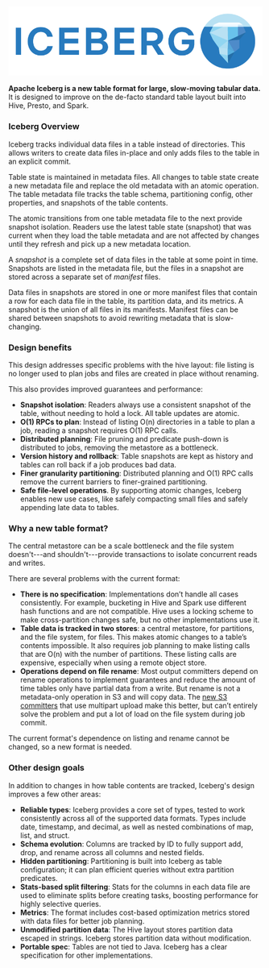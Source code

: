 ![](img/Iceberg-logo.png)


**Apache Iceberg is a new table format for large, slow-moving tabular data.** It is designed to improve on the de-facto standard table layout built into Hive, Presto, and Spark.


### Iceberg Overview

Iceberg tracks individual data files in a table instead of directories. This allows writers to create data files in-place and only adds files to the table in an explicit commit.

Table state is maintained in metadata files. All changes to table state create a new metadata file and replace the old metadata with an atomic operation. The table metadata file tracks the table schema, partitioning config, other properties, and snapshots of the table contents.

The atomic transitions from one table metadata file to the next provide snapshot isolation. Readers use the latest table state (snapshot) that was current when they load the table metadata and are not affected by changes until they refresh and pick up a new metadata location.

A *snapshot* is a complete set of data files in the table at some point in time. Snapshots are listed in the metadata file, but the files in a snapshot are stored across a separate set of *manifest* files.

Data files in snapshots are stored in one or more manifest files that contain a row for each data file in the table, its partition data, and its metrics. A snapshot is the union of all files in its manifests. Manifest files can be shared between snapshots to avoid rewriting metadata that is slow-changing.


### Design benefits

This design addresses specific problems with the hive layout: file listing is no longer used to plan jobs and files are created in place without renaming.

This also provides improved guarantees and performance:

* **Snapshot isolation**: Readers always use a consistent snapshot of the table, without needing to hold a lock. All table updates are atomic.
* **O(1) RPCs to plan**: Instead of listing O(n) directories in a table to plan a job, reading a snapshot requires O(1) RPC calls.
* **Distributed planning**: File pruning and predicate push-down is distributed to jobs, removing the metastore as a bottleneck.
* **Version history and rollback**: Table snapshots are kept as history and tables can roll back if a job produces bad data.
* **Finer granularity partitioning**: Distributed planning and O(1) RPC calls remove the current barriers to finer-grained partitioning.
* **Safe file-level operations**. By supporting atomic changes, Iceberg enables new use cases, like safely compacting small files and safely appending late data to tables.


### Why a new table format?

The central metastore can be a scale bottleneck and the file system doesn't---and shouldn't---provide transactions to isolate concurrent reads and writes.

There are several problems with the current format:

* **There is no specification**: Implementations don’t handle all cases consistently. For example, bucketing in Hive and Spark use different hash functions and are not compatible. Hive uses a locking scheme to make cross-partition changes safe, but no other implementations use it.
* **Table data is tracked in two stores**: a central metastore, for partitions, and the file system, for files. This makes atomic changes to a table’s contents impossible. It also requires job planning to make listing calls that are O(n) with the number of partitions. These listing calls are expensive, especially when using a remote object store.
* **Operations depend on file rename**: Most output committers depend on rename operations to implement guarantees and reduce the amount of time tables only have partial data from a write. But rename is not a metadata-only operation in S3 and will copy data. The [new S3 committers][HADOOP-13786] that use multipart upload make this better, but can’t entirely solve the problem and put a lot of load on the file system during job commit.

The current format's dependence on listing and rename cannot be changed, so a new format is needed.

[HADOOP-13786]: https://issues.apache.org/jira/browse/HADOOP-13786


### Other design goals

In addition to changes in how table contents are tracked, Iceberg's design improves a few other areas:

* **Reliable types**: Iceberg provides a core set of types, tested to work consistently across all of the supported data formats. Types include date, timestamp, and decimal, as well as nested combinations of map, list, and struct.
* **Schema evolution**: Columns are tracked by ID to fully support add, drop, and rename across all columns and nested fields.
* **Hidden partitioning**: Partitioning is built into Iceberg as table configuration; it can plan efficient queries without extra partition predicates.
* **Stats-based split filtering**: Stats for the columns in each data file are used to eliminate splits before creating tasks, boosting performance for highly selective queries.
* **Metrics**: The format includes cost-based optimization metrics stored with data files for better job planning.
* **Unmodified partition data**: The Hive layout stores partition data escaped in strings. Iceberg stores partition data without modification.
* **Portable spec**: Tables are not tied to Java. Iceberg has a clear specification for other implementations.


